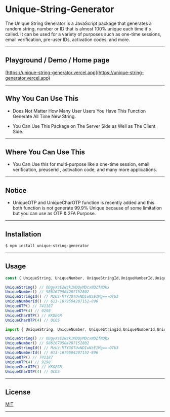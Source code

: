 # Unique-String-Generator

The Unique String Generator is a JavaScript package that generates a random string, number or ID that is almost 100% unique each time it's called. It can be used for a variety of purposes such as one-time sessions, email verification, pre-user IDs, activation codes, and more.

***
## Playground / Demo / Home page

[https://unique-string-generator.vercel.app](https://unique-string-generator.vercel.app)

***
## Why You Can Use This

- Does Not Matter How Many User Users You Have This Function Generate All Time New String.

- You Can Use This Package on The Server Side as Well as The Client Side.

***
## Where You Can Use This

- You Can Use this for multi-purpose like a one-time session, email verification, preuserid , activation code, and many more applications.

***
## Notice

- UniqueOTP and UniqueCharOTP function is recently added and this both function is not generate 99.9% Unique because of some limitation but you can use as OTP & 2FA Purpose.

***
## Installation

```bash
$ npm install unique-string-generator
```

***
## Usage

```javascript
const { UniqueString, UniqueNumber, UniqueStringId,UniqueNumberId,UniqueOTP,UniqueCharOTP } = require('unique-string-generator');

UniqueString() // ODgyXzE2Nzk1MDQyMDcxNDZfNDkx 
UniqueNumber() // 9861679504207152802 
UniqueStringId() // MzUz-MTY3OTUwNDIwNzE1Mg==-OTU3 
UniqueNumberId() // 613-1679504207152-896 
UniqueOTP() // 741187 
UniqueOTP(4) // 9298 
UniqueCharOTP() // KKOEGR 
UniqueCharOTP(4) // QCOS 

```

```javascript
import { UniqueString, UniqueNumber, UniqueStringId,UniqueNumberId,UniqueOTP,UniqueCharOT } from 'unique-string-generator';

UniqueString() // ODgyXzE2Nzk1MDQyMDcxNDZfNDkx 
UniqueNumber() // 9861679504207152802 
UniqueStringId() // MzUz-MTY3OTUwNDIwNzE1Mg==-OTU3 
UniqueNumberId() // 613-1679504207152-896 
UniqueOTP() // 741187 
UniqueOTP(4) // 9298 
UniqueCharOTP() // KKOEGR 
UniqueCharOTP(4) // QCOS 

```

***
## License

[MIT](LICENSE)

***